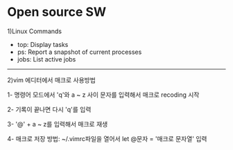 # Open source SW


1)Linux Commands
* top: Display tasks
* ps: Report a snapshot of current processes
* jobs: List active jobs


---


2)vim 에디터에서 매크로 사용방법

1- 명령어 모드에서 'q'와 a ~ z 사이 문자를 입력해서 매크로 recoding 시작

2- 기록이 끝나면 다시 'q'를 입력

3- '@' + a ~ z를 입력해서 매크로 재생

4- 매크로 저장 방법:  ~/.vimrc파일을 열어서 let @문자 = '매크로 문자열' 입력
